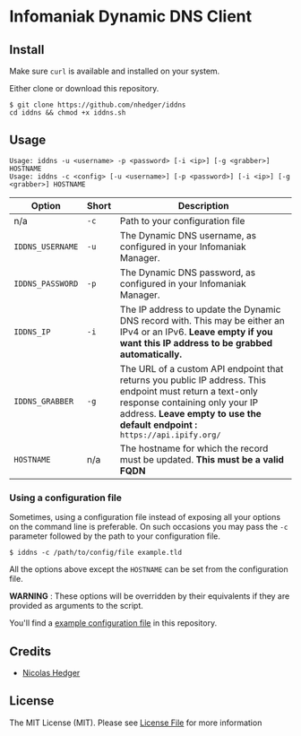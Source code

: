 # Infomaniak Dynamic DNS Client

## Install

Make sure `curl` is available and installed on your system.

Either clone or download this repository.

```shell script
$ git clone https://github.com/nhedger/iddns
cd iddns && chmod +x iddns.sh
```

## Usage
```shell script
Usage: iddns -u <username> -p <password> [-i <ip>] [-g <grabber>] HOSTNAME
Usage: iddns -c <config> [-u <username>] [-p <password>] [-i <ip>] [-g <grabber>] HOSTNAME
```

| Option | Short| Description|
|---|---|---|
|n/a|`-c`|Path to your configuration file|
|`IDDNS_USERNAME`|`-u`|The Dynamic DNS username, as configured in your Infomaniak Manager.|
|`IDDNS_PASSWORD`|`-p`|The Dynamic DNS password, as configured in your Infomaniak Manager. |
|`IDDNS_IP`|`-i`|The IP address to update the Dynamic DNS record with. This may be either an IPv4 or an IPv6. **Leave empty if you want this IP address to be grabbed automatically.** |
|`IDDNS_GRABBER`|`-g`|The URL of a custom API endpoint that returns you public IP address. This endpoint must return a text-only response containing only your IP address. **Leave empty to use the default endpoint :** `https://api.ipify.org/`|
|`HOSTNAME`| n/a |The hostname for which the record must be updated. **This must be a valid FQDN**|


### Using a configuration file

Sometimes, using a configuration file instead of exposing all your options on the command line is preferable. 
On such occasions you may pass the `-c` parameter followed by the path to your configuration file.

```shell script
$ iddns -c /path/to/config/file example.tld
```

All the options above except the `HOSTNAME` can be set from the configuration file.

**WARNING** : These options will be overridden by their equivalents if they are provided as arguments to the script.

You'll find a [example configuration file](config.example) in this repository.

## Credits

* [Nicolas Hedger](https://github.com/nhedger)

## License
The MIT License (MIT). Please see [License File](LICENSE.md) for more information